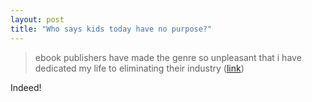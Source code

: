 ```yaml
---
layout: post
title: "Who says kids today have no purpose?"
---
```




<blockquote>ebook publishers have made the genre so unpleasant that i have dedicated my life to eliminating their industry (<a href="http://discuss.fogcreek.com/joelonsoftware/default.asp?cmd=show;ixPost=16032;ixReplies=12">link</a>)</blockquote>

<p>Indeed!</p>


